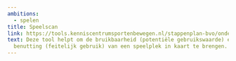 ```yaml
---
ambitions:
  - spelen
title: Speelscan
link: https://tools.kenniscentrumsportenbewegen.nl/stappenplan-bvo/onderwerp/speelscan/
text: Deze tool helpt om de bruikbaarheid (potentiële gebruikswaarde) en
  benutting (feitelijk gebruik) van een speelplek in kaart te brengen.
---
```

